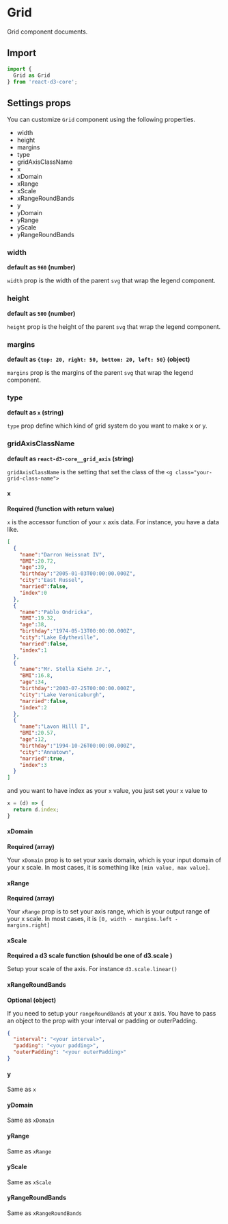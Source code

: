 # Grid

Grid component documents.

## Import

```js
import {
  Grid as Grid
} from 'react-d3-core';
```

## Settings props

You can customize `Grid` component using the following properties.

- width
- height
- margins
- type
- gridAxisClassName
- x
- xDomain
- xRange
- xScale
- xRangeRoundBands
- y
- yDomain
- yRange
- yScale
- yRangeRoundBands

### width

**default as `960` (number)**

`width` prop is the width of the parent `svg` that wrap the legend component.

### height

**default as `500` (number)**

`height` prop is the height of the parent `svg` that wrap the legend component.

### margins

**default as `{top: 20, right: 50, bottom: 20, left: 50}` (object)**

`margins` prop is the margins of the parent `svg` that wrap the legend component.

### type

**default as `x` (string)**

`type` prop define which kind of grid system do you want to make x or y.

### gridAxisClassName

**default as `react-d3-core__grid_axis` (string)**

`gridAxisClassName` is the setting that set the class of the `<g class="your-grid-class-name">`

#### x

**Required (function with return value)**

`x` is the accessor function of your `x` axis data. For instance, you have a data like.

```json
[
  {
    "name":"Darron Weissnat IV",
    "BMI":20.72,
    "age":39,
    "birthday":"2005-01-03T00:00:00.000Z",
    "city":"East Russel",
    "married":false,
    "index":0
  },
  {
    "name":"Pablo Ondricka",
    "BMI":19.32,
    "age":38,
    "birthday":"1974-05-13T00:00:00.000Z",
    "city":"Lake Edytheville",
    "married":false,
    "index":1
  },
  {
    "name":"Mr. Stella Kiehn Jr.",
    "BMI":16.8,
    "age":34,
    "birthday":"2003-07-25T00:00:00.000Z",
    "city":"Lake Veronicaburgh",
    "married":false,
    "index":2
  },
  {
    "name":"Lavon Hilll I",
    "BMI":20.57,
    "age":12,
    "birthday":"1994-10-26T00:00:00.000Z",
    "city":"Annatown",
    "married":true,
    "index":3
  }
]
```

and you want to have index as your `x` value, you just set your `x` value to

```js
x = (d) => {
  return d.index;
}
```

#### xDomain

**Required (array)**

Your `xDomain` prop is to set your xaxis domain, which is your input domain of your x scale.  In most cases, it is something like `[min value, max value]`.

#### xRange

**Required (array)**

Your `xRange` prop is to set your axis range, which is your output range of your x scale. In most cases, it is `[0, width - margins.left - margins.right]`

#### xScale

**Required a d3 scale function (should be one of d3.scale )**

Setup your scale of the axis. For instance `d3.scale.linear()`

#### xRangeRoundBands

**Optional (object)**

If you need to setup your `rangeRoundBands` at your x axis. You have to pass an object to the prop with your interval or padding or outerPadding.

```json
{
  "interval": "<your interval>",
  "padding": "<your padding>",
  "outerPadding": "<your outerPadding>"
}
```

#### y

Same as `x`

#### yDomain

Same as `xDomain`

#### yRange

Same as `xRange`

#### yScale

Same as `xScale`

#### yRangeRoundBands

Same as `xRangeRoundBands`
